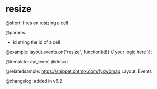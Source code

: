 resize
=============

@short: fires on resizing a cell

@params:
- id		string		the id of a cell


@example:
layout.events.on("resize", function(id){
	// your logic here
});




@template: api_event
@descr:

@relatedsample: https://snippet.dhtmlx.com/fyxw0map	Layout. Events

@changelog:
added in v6.2

